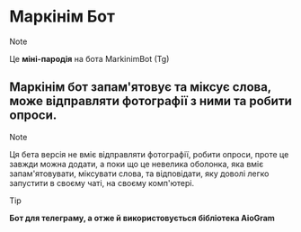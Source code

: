 # Маркінім Бот
> [!NOTE]
Це **міні-пародія** на бота MarkinimBot (Tg)

## Маркінім бот запам'ятовує та міксує слова, може відправляти фотографії з ними та робити опроси.
> [!NOTE]
> Ця бета версія не вміє відправляти фотографії, робити опроси, проте це завжди можна додати, а поки що це невелика оболонка, яка вміє запам'ятовувати, міксувати слова, та відповідати, яку доволі легко запустити в своєму чаті, на своєму комп'ютері.

> [!TIP]
> **Бот для телеграму, а отже й використовується бібліотека AioGram**
